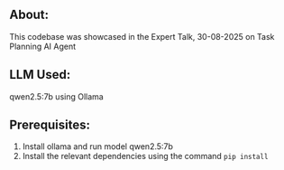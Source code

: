 ## About:
This codebase was showcased in the Expert Talk, 30-08-2025 on Task Planning AI Agent

## LLM Used: 
qwen2.5:7b using Ollama

## Prerequisites:
1. Install ollama and run model qwen2.5:7b
2. Install the relevant dependencies using the command `pip install`